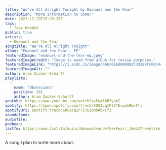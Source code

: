 ```yaml
---
title: "We're All Alright Tonight by Emanuel and the Fear"
description: "More information to come!"
date: 2021-12-29T15:20:20Z
tags:
  - Tags Needed
public: true
artists:
  - Emanuel and the Fear
songtitle: "We're All Alright Tonight"
album: "Emanuel and the Fear - EP"
featuredImage: "emanuel-and-the-fear-ep.jpeg"
featuredImageCredit: "Image is used from album for review purposes."
featuredImageLink: "https://i.scdn.co/image/ab67616d0000b273d189fc00c4c1c96e444d5fd2"
featuredImageAlt: ""
author: Aram Zucker-Scharff
playlists:
  -
    name: "Obsessions"
    position: 301
    author: Aram Zucker-Scharff
youtube: https://www.youtube.com/watch?v=EuAA0R7yskI
spotify: https://open.spotify.com/track/6DG1cqIP71TEcpmbRbxFfi
spotifyUri: spotify:track:6DG1cqIP71TEcpmbRbxFfi
soundcloud:
audiofile:
podbean:
lastfm: https://www.last.fm/music/Emanuel+and+the+Fear/_/We%27re+All+Alright+Tonight
---
```


A song I plan to write more about.
		